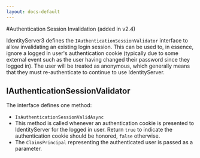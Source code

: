 ```yaml
---
layout: docs-default
---
```


#Authentication Session Invalidation (added in v2.4)

IdentityServer3 defines the `IAuthenticationSessionValidator` interface to allow invalidating an existing login session. 
This can be used to, in essence, ignore a logged in user's authentication cookie (typically due to some external event such as the user having changed their password since they logged in).
The user will be treated as anonymous, which generally means that they must re-authenticate to continue to use IdentityServer.

## IAuthenticationSessionValidator
The interface defines one method:

* `IsAuthenticationSessionValidAsync`
 * This method is called whenever an authentication cookie is presented to IdentityServer for the logged in user. Return `true` to indicate the authentication cookie should be honored, `false` otherwise.
 * The `ClaimsPrincipal` representing the authenticated user is passed as a parameter.
